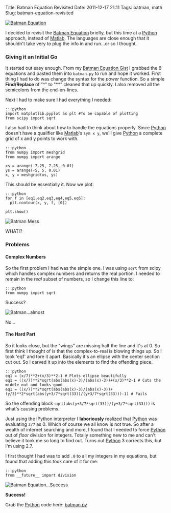 Title: Batman Equation Revisited
Date: 2011-12-17 21:11
Tags: batman, math
Slug: batman-equation-revisited

[![Batman Equation](http://blog.traeblain.com/wp-content/uploads/batman-equation-500x164.png)](http://blog.traeblain.com/wp-content/uploads/batman-equation.png)

I decided to revisit the [Batman Equation](http://blog.traeblain.com/20110801/batman-equation/) briefly, but this time at a [Python][] approach, instead of [Matlab][]. The languages are close enough that it shouldn't take very to plug the info in and run...or so I thought.

### Giving it an Initial Go

It started out easy enough. From my [Batman Equation Gist](https://gist.github.com/1119139) I grabbed the 6 equations and pasted them into `batman.py` to run and hope it worked. First thing I had to do was change the syntax for the _power_ function. So a simple **Find/Replace** of "^" to "\*\*" cleaned that up quickly. I also removed all the semicolons from the end-on-lines.

Next I had to make sure I had everything I needed:

    :::python
    import matplotlib.pyplot as plt #To be capable of plotting
    from scipy import sqrt

I also had to think about how to handle the equations properly. Since [Python][] doesn't have a qualifier like [Matlab][]'s `sym x y`, we'll give [Python][] a complete grid of x and y points to work with.

    :::python
    from numpy import meshgrid
    from numpy import arange
    
    xs = arange(-7.25, 7.25, 0.01)
    ys = arange(-5, 5, 0.01)
    x, y = meshgrid(xs, ys)

This should be essentially it. Now we plot:

    :::python
    for f in [eq1,eq2,eq3,eq4,eq5,eq6]:
      plt.contour(x, y, f, [0])
    
    plt.show()

![Batman Mess](/static/images/2011/batman-python-bad-complex.png "A mess of lines")

WHAT!?

### Problems

#### Complex Numbers

So the first problem I had was the simple one. I was using `sqrt` from scipy which handles complex numbers and returns the real portion. I needed to remain in the _real_ subset of numbers, so I change this line to:

    :::python
    from numpy import sqrt

Success?

![Batman...almost](/static/images/2011/batman-python-bad.png "Almost there")

No...

#### The Hard Part

So it looks close, but the "wings" are missing half the line and it's at 0. So first think I thought of is that the complex-to-real is blowing things up. So I took 'eq1' and tore it apart. Basically it's an ellipse with the center section cut out. So I carved it up into the elements to find the offending piece.

    :::python
    eq1 = (x/7)**2+(x/3)**2-1 # Plots ellipse beautifully
    eq1 = ((x/7)**2*sqrt(abs(abs(x)-3)/(abs(x)-3))+(x/3)**2-1 # Cuts the middle out and looks good
    eq1 = ((x/7)**2*sqrt(abs(abs(x)-3)/(abs(x)-3))+(y/3)**2*sqrt(abs(y+3/7*sqrt(33))/(y+3/7*sqrt(33)))-1) # Fails

So the offending block `sqrt(abs(y+3/7*sqrt(33))/(y+3/7*sqrt(33)))` is what's causing problems.

Just using the IPython interpreter I **laboriously** realized that [Python][] was evaluating `3/7` as 0. Which of course we all know is not true. So after a wealth of internet searching and more, I found that I needed to force [Python][] out of _floor_ division for integers. Totally something new to me and can't believe it took me so long to find out. Turns out [Python][] 3 corrects this, but I'm using 2.7.

I first thought I had was to add `.0` to all my integers in my equations, but found that adding this took care of it for me:

    :::python
    from __future__ import division

![Batman Equation...Success](/static/images/2011/batman-python.png "Batman Equation in Python")

**Success!**

Grab the [Python][] code here: [batman.py](https://gist.github.com/1487795)


[Python]: http://python.org/
[Matlab]: http://mathworks.com/
